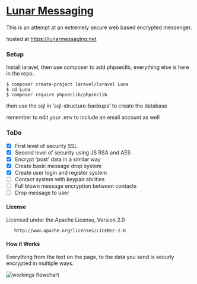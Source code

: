 # [Lunar Messaging](https://lunarmessaging.net)
This is an attempt at an extremely secure web based encrypted messenger.

hosted at https://lunarmessaging.net

### Setup
Install laravel, then use composer to add phpseclib, everything else is here in the repo.

    $ composer create-project laravel/laravel Luna
    $ cd Luna
    $ composer require phpseclib/phpseclib

then use the sql in 'sql-structure-backups' to create the database

remember to edit your .env to include an email account as well
    
### ToDo
- [x] First level of security SSL
- [x] Second level of security using JS RSA and AES
- [x] Encrypt 'post' data in a similar way
- [x] Create basic message drop system
- [x] Create user login and register system
- [ ] Contact system with keypair abilities
- [ ] Full blown message encryption between contacts
- [ ] Drop message to user

#### License
   Licensed under the Apache License, Version 2.0

       http://www.apache.org/licenses/LICENSE-2.0

#### How it Works
Everything from the text on the page, to the data you send is securly encrypted in multiple ways.

![workings flowchart](http://s14.postimg.org/xa384vgwx/supershitchart.jpg)
